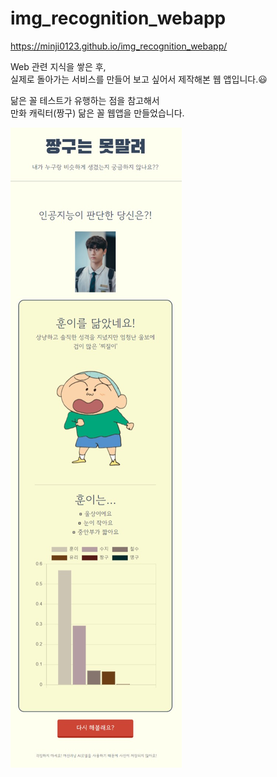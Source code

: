# img_recognition_webapp

https://minji0123.github.io/img_recognition_webapp/

Web 관련 지식을 쌓은 후,   
실제로 돌아가는 서비스를 만들어 보고 싶어서 제작해본 웹 앱입니다.😃    

닮은 꼴 테스트가 유행하는 점을 참고해서    
만화 캐릭터(짱구) 닮은 꼴 웹앱을 만들었습니다.   


![result.jpeg](image/result.jpeg)

